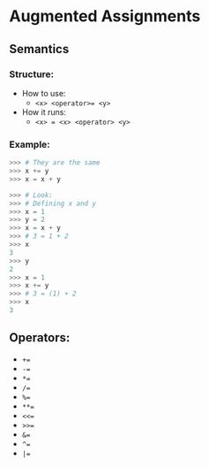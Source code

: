 # Augmented Assignments

## Semantics

### Structure:
+ How to use:
  + `<x> <operator>= <y>`
+ How it runs:
  + `<x> = <x> <operator> <y>`

### Example:
```py
>>> # They are the same
>>> x += y
>>> x = x + y

>>> # Look:
>>> # Defining x and y
>>> x = 1
>>> y = 2
>>> x = x + y
>>> # 3 = 1 + 2
>>> x
3
>>> y
2
>>> x = 1
>>> x += y
>>> # 3 = (1) + 2
>>> x
3
```


## Operators:
+ `+=` 
+ `-=` 
+ `*=` 
+ `/=` 
+ `%=` 
+ `**=` 
+ `<<=` 
+ `>>=` 
+ `&=` 
+ `^=` 
+ `|=`
